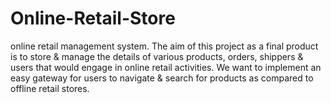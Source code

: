 # Online-Retail-Store
online retail management system. The aim of this project as a final product is to store &amp; manage the details of various products, orders, shippers &amp; users that would engage in online retail activities. We want to implement an easy gateway for users to navigate &amp; search for products as compared to offline retail stores.
